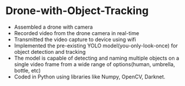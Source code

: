 # Drone-with-Object-Tracking
- Assembled a drone with camera
- Recorded video from the drone camera in real-time
- Transmitted the video capture to device using wifi
- Implemented the pre-existing YOLO model(you-only-look-once) for object detection and tracking
- The model is capable of detecting and naming multiple objects on a single video frame from a wide range of options(human, umbrella, bottle, etc)
- Coded in Python using libraries like Numpy, OpenCV, Darknet.
